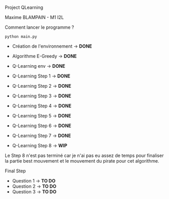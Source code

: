 Project QLearning

Maxime BLAMPAIN - M1 I2L

Comment lancer le programme ?

    python main.py

- Création de l'environnement -> **DONE**
  

- Algorithme E-Greedy -> **DONE**


- Q-Learning env -> **DONE**
- Q-Learning Step 1 -> **DONE**
- Q-Learning Step 2 -> **DONE**
- Q-Learning Step 3 -> **DONE**
- Q-Learning Step 4 -> **DONE**
- Q-Learning Step 5 -> **DONE**
- Q-Learning Step 6 -> **DONE**
- Q-Learning Step 7 -> **DONE**
- Q-Learning Step 8 -> **WIP**


Le Step 8 n'est pas terminé car je n'ai pas eu assez de temps pour finaliser la partie best mouvement et le mouvement du pirate pour cet algorithme.

Final Step

- Question 1 -> **TO DO**
- Question 2 -> **TO DO**
- Question 3 -> **TO DO**

